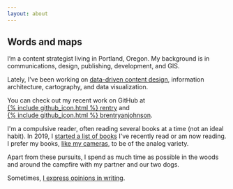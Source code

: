 ```yaml
---
layout: about
---
```

## Words and maps

I’m a content strategist living in Portland, Oregon. My background is in communications, design, publishing, development, and GIS.

Lately, I’ve been working on [data-driven content design](/content-writes-itself/#content-that-writes-itself), information architecture, cartography, and data visualization.

You can check out my recent work on GitHub at <span style="white-space: nowrap;">[{% include github_icon.html %} rentry](https://github.com/rentry)</span> and <span style="white-space: nowrap;">[{% include github_icon.html %} brentryanjohnson](https://github.com/brentryanjohnson)</span>.

I'm a compulsive reader, often reading several books at a time (not an ideal habit). In 2019, I [started a list of books](/books) I've recently read or am now reading. I prefer my books, [like my cameras](/slowing-down-with-analog/), to be of the analog variety.

Apart from these pursuits, I spend as much time as possible in the woods and around the campfire with my partner and our two dogs.

Sometimes, [I express opinions in writing](/posts).